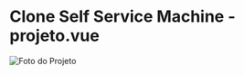 # Clone Self Service Machine - projeto.vue
![Foto do Projeto](https://github.com/victorsantanna/projeto.vue/blob/main/Project%201%20-%20Self%20Service%20Machine%20-%20Initial/img/Captura%20de%20tela%202024-03-25%20135616.png)
